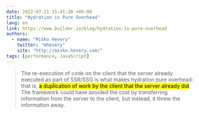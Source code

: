 ```yaml
---
date: 2022-07-21 15:41:30 +00:00
title: "Hydration is Pure Overhead"
lang: en
link: https://www.builder.io/blog/hydration-is-pure-overhead
authors:
  - name: "Miško Hevery"
    twitter: "mhevery"
    site: "http://misko.hevery.com/"
tags: [performance, JavaScript]
---
```


> The re-execution of code on the client that the server already executed as part of SSR/SSG is what makes hydration pure overhead: that is, <mark>a duplication of work by the client that the server already did</mark>. The framework could have avoided the cost by transferring information from the server to the client, but instead, it threw the information away.
